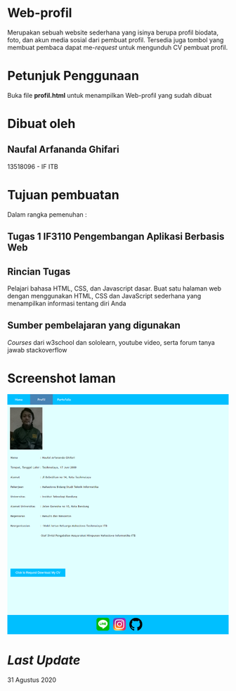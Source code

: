 # Web-profil
Merupakan sebuah website sederhana yang isinya berupa profil biodata, foto, dan akun media sosial dari pembuat profil. Tersedia juga tombol yang membuat pembaca dapat me-*request* untuk mengunduh CV pembuat profil.
# Petunjuk Penggunaan
Buka file **profil.html** untuk menampilkan Web-profil yang sudah dibuat
# Dibuat oleh
## Naufal Arfananda Ghifari
13518096 - IF ITB
# Tujuan pembuatan
Dalam rangka pemenuhan :
## Tugas 1 IF3110 Pengembangan Aplikasi Berbasis Web
## Rincian Tugas
Pelajari bahasa HTML, CSS, dan Javascript dasar.
Buat satu halaman web dengan menggunakan HTML, CSS dan JavaScript sederhana yang menampilkan informasi tentang diri Anda
## Sumber pembelajaran yang digunakan 
*Courses* dari w3school dan sololearn, youtube video, serta forum tanya jawab stackoverflow
# Screenshot laman
![alt text](profil-page.png)
# *Last Update*
31 Agustus 2020 
